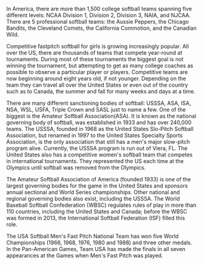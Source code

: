 In America, there are more than 1,500 college softball teams spanning
five different levels: NCAA Division 1, Division 2, Division 3,
NAIA, and NJCAA. There are 5 professional softball teams: the Aussie
Peppers, the Chicago Bandits, the Cleveland Comets, the California
Commotion, and the Canadian Wild.

Competitive fastpitch softball for girls is growing increasingly popular. 
All over the US, there are thousands of teams that compete year-round at tournaments. 
During most of these tournaments the biggest goal is not winning the tournament, but
attempting to get as many college coaches as possible to observe a
particular player or players. Competitive teams are now beginning around
eight years old, if not younger. Depending on the team they can travel
all over the United States or even out of the country such as to Canada,
the summer and fall for many weeks and days at a time.

There are many different sanctioning bodies of softball:
USSSA, ASA, ISA, NSA, WSL, USFA, Triple Crown and
SASL just to name a few. One of the biggest is the Amateur Softball
Association(ASA). It is known as the national governing body of softball, 
was established in 1933 and has over 240,000 teams. The USSSA, founded in 
1968 as the United States Slo-Pitch Softball Association, but renamed in 1997 
to the United States Specialty Sports Association, is the only association that still has a
men's major slow-pitch program alive. Currently, the USSSA program is
run out of Viera, FL. The United States also has a competitive women's
softball team that competes in international tournaments. They
represented the US each time at the Olympics until softball was removed
from the Olympics.

The Amateur Softball Association of America (founded 1933) is one of the
largest governing bodies for the game in the United States and sponsors
annual sectional and World Series championships. Other national and
regional governing bodies also exist, including the USSSA. The World
Baseball Softball Confederation (WBSC) regulates rules of play in more than 110 countries, 
including the United States and Canada; before the WBSC was formed in 2013, the
International Softball Federation (ISF) filled this role.

The USA Softball Men's Fast Pitch National Team has won five World
Championships (1966, 1968, 1976, 1980 and 1988) and three other medals.
In the Pan-American Games, Team USA has made the finals in all seven
appearances at the Games when Men's Fast Pitch was played.